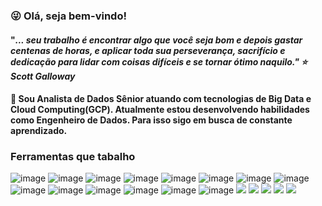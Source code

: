 ### :stuck_out_tongue_winking_eye: Olá, seja bem-vindo!

#### "<i>... seu trabalho é encontrar algo que você seja bom e depois gastar centenas de horas, e aplicar toda sua perseverança, sacrifício e dedicação para lidar com coisas difíceis e se tornar ótimo naquilo."  :star: Scott Galloway </i>

#### 🔭 Sou Analista de Dados Sênior atuando com tecnologias de Big Data e Cloud Computing(GCP). Atualmente estou desenvolvendo habilidades como Engenheiro de Dados. Para isso sigo em busca de constante aprendizado.
  
### Ferramentas que tabalho
![image](https://user-images.githubusercontent.com/44467803/145080964-04951e9b-bb26-4769-81a4-c7fab8f6385b.png) ![image](https://user-images.githubusercontent.com/44467803/145077034-61c44673-7bca-4d6f-94a2-7f60d1b134ad.png) ![image](https://user-images.githubusercontent.com/44467803/143958197-eccce9c3-71cc-4815-bb9b-8c0911925adb.png) ![image](https://user-images.githubusercontent.com/44467803/145077577-d15ec4a5-9a0f-4329-97c9-67e12a3dca36.png) ![image](https://user-images.githubusercontent.com/44467803/143958356-28d0d923-14cf-47b6-b08e-e618c98f8c07.png) ![image](https://user-images.githubusercontent.com/44467803/145081083-e8fcbf8a-f91d-42bb-a516-c540be70756a.png) ![image](https://user-images.githubusercontent.com/44467803/145076546-9ebfc7f7-39a0-46e2-b195-6b069ed22f93.png) ![image](https://user-images.githubusercontent.com/44467803/145077284-1e278841-16a7-49a6-af8f-cc5c6fa75fb2.png) ![image](https://user-images.githubusercontent.com/44467803/145080879-61157a90-e1ee-4b5f-b482-8be69686403c.png) ![image](https://user-images.githubusercontent.com/44467803/145454755-280f4f01-2dfd-4e9c-a356-677c995e34e1.png) ![image](https://user-images.githubusercontent.com/44467803/145077376-ea92edf5-c006-44d8-8f5e-be40ab198375.png) ![image](https://user-images.githubusercontent.com/44467803/143958426-e5712822-8363-4cfe-8569-1b45063b4704.png) ![image](https://user-images.githubusercontent.com/44467803/143958563-6348dc9e-c9b2-4197-8cd4-79e92a926df2.png) ![image](https://user-images.githubusercontent.com/44467803/145454610-2f067ff8-eece-4396-9623-a9430eff19b0.png) <img src="https://img.shields.io/badge/mongodb-%2347A248.svg?&style=for-the-badge&logo=mongodb&logoColor=white" /> <img src="https://img.shields.io/badge/snowflake-%2356B9EB.svg?&style=for-the-badge&logo=snowflake&logoColor=black" /> <img src="https://img.shields.io/badge/jira-%230052CC.svg?&style=for-the-badge&logo=jira&logoColor=white" /> <img src="https://img.shields.io/badge/databricks-%23FF3621.svg?&style=for-the-badge&logo=databricks&logoColor=white" /> <img src="https://img.shields.io/badge/microsoft%20azure-%230089D6.svg?&style=for-the-badge&logo=microsoft%20azure&logoColor=white" />


